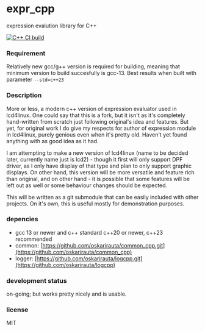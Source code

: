 # expr_cpp
expression evalution library for C++

[![C++ CI build](https://github.com/oskarirauta/expr_cpp/actions/workflows/build.yml/badge.svg)](https://github.com/oskarirauta/expr_cpp/actions/workflows/build.yml)

### Requirement
Relatively new gcc/g++ version is required for building, meaning that
minimum version to build succesfully is gcc-13. Best results when
built with parameter ```--std=c++23```

### Description

More or less, a modern c++ version of expression evaluator used
in lcd4linux. One could say that this is a fork, but it isn't
as it's completely hand-written from scratch just following
original's idea and features. But yet, for original work I do
give my respects for author of expression module in lcd4linux,
purely genious even when it's pretty old. Haven't yet found
anything with as good idea as it had.

I am attempting to make a new version of lcd4linux (name
to be decided later, currently name just is lcd2) - though
it first will only support DPF driver, as I only have
display of that type and plan to only support graphic
displays. On other hand, this version will be more versatile
and feature rich than original, and on other hand - it is
possible that some features will be left out as well or
some behaviour changes should be expected.

This will be written as a git submodule that can be easily
included with other projects. On it's own, this is useful
mostly for demonstration purposes.

### depencies
 - gcc 13 or newer and c++ standard c++20 or newer, c++23 recommended
 - common: [https://github.com/oskarirauta/common_cpp.git](https://github.com/oskarirauta/common_cpp)
 - logger: [https://github.com/oskarirauta/logcpp.git](https://github.com/oskarirauta/logcpp)

### development status
on-going; but works pretty nicely and is usable.

### license
MIT

